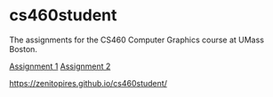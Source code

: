 # cs460student
The assignments for the CS460 Computer Graphics course at UMass Boston.

[Assignment 1](https://github.com/zenitopires/cs460student/tree/master/01)
[Assignment 2](https://zenitopires.github.io/cs460student/02/)

https://zenitopires.github.io/cs460student/
